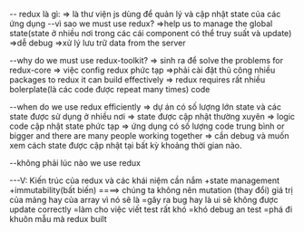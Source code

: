 <!-- TUTORIAL -->
-- redux là gì:
=> là thư viện js dùng để quản lý và cập nhật state của các ứng dụng
--vì sao we must use redux?
=>help us to manage the global state(state ở nhiều nơi trong các cái component có thể truy suất và update)
=>dễ debug
=>xử lý lưu trữ data from the server

--why do we must use redux-toolkit?
=> sinh ra để solve the problems for redux-core
=> việc config redux phức tạp
=>phải cài đặt thủ công nhiều packages to redux it can build effectively
=> redux requires rất nhiều bolerplate(là các code được repeat many times) code


--when do we use redux efficiently
=> dự án có số lượng lớn state và các state được sử dụng ở nhiều nơi
=> state được cập nhật thường xuyên 
=> logic code cập nhật state phức tạp
=> ứng dụng có số lượng code trung bình or bigger and there are many people working together
=> cần debug và muốn xem cách state được cập nhật tại  bất kỳ khoảng thời gian nào.

--không phải lúc nào we use redux

---V: Kiến trúc của redux và các khái niệm cần nắm
+state management
+immutability(bất biến)
====> chúng ta không nên mutation (thay đổi) giá trị của mảng hay của array vì nó sẽ là
=gây ra bug hay là ui sẽ không được update correctly 
=làm cho việc viết test rất khó
=khó debug an test
=phá đi khuôn mẫu mà redux built

